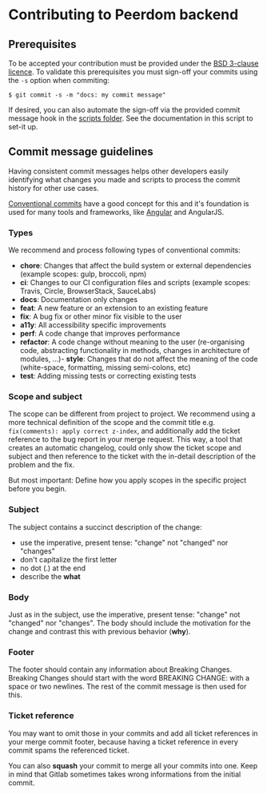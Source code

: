 # Contributing to Peerdom backend

## Prerequisites

To be accepted your contribution must be provided under the [BSD 3-clause
licence](https://en.wikipedia.org/wiki/BSD_licenses#3-clause_license_(%22BSD_License_2.0%22,_%22Revised_BSD_License%22,_%22New_BSD_License%22,_or_%22Modified_BSD_License%22)).
To validate this prerequisites you must sign-off your commits using the `-s`
option when commiting:

```
$ git commit -s -m "docs: my commit message"
```

If desired, you can also automate the sign-off via the provided commit message
hook in the [scripts folder](scripts/git-hook-commit-msg). See the
documentation in this script to set-it up.

## Commit message guidelines

Having consistent commit messages helps other developers easily identifying what changes you made and scripts to process the commit history for other use cases.

[Conventional commits](https://conventionalcommits.org) have a good concept for this and it's foundation is used for many tools and frameworks, like [Angular](https://github.com/angular/angular/blob/master/CONTRIBUTING.md#-commit-message-guidelines) and AngularJS.

### Types

We recommend and process following types of conventional commits:

- **chore**: Changes that affect the build system or external dependencies (example scopes: gulp, broccoli, npm)
- **ci**: Changes to our CI configuration files and scripts (example scopes: Travis, Circle, BrowserStack, SauceLabs)
- **docs**: Documentation only changes
- **feat**: A new feature or an extension to an existing feature
- **fix**: A bug fix or other minor fix visible to the user
- **a11y**: All accessibility specific improvements
- **perf**: A code change that improves performance
- **refactor**: A code change without meaning to the user (re-organising code, abstracting functionality in methods, changes in architecture of modules, ...)- **style**: Changes that do not affect the meaning of the code (white-space, formatting, missing semi-colons, etc)
- **test**: Adding missing tests or correcting existing tests

### Scope and subject

The scope can be different from project to project. We recommend using a more technical definition of the scope and the commit title e.g. `fix(comments): apply correct z-index`, and additionally add the ticket reference to the bug report in your merge request. This way, a tool that creates an automatic changelog, could only show the ticket scope and subject and then reference to the ticket with the in-detail description of the problem and the fix.

But most important: Define how you apply scopes in the specific project before you begin. 

### Subject
The subject contains a succinct description of the change:
* use the imperative, present tense: "change" not "changed" nor "changes"
* don't capitalize the first letter
* no dot (.) at the end
* describe the **what**

### Body
Just as in the subject, use the imperative, present tense: "change" not "changed" nor "changes". The body should include the motivation for the change and contrast this with previous behavior (**why**).

### Footer
The footer should contain any information about Breaking Changes.
Breaking Changes should start with the word BREAKING CHANGE: with a space or two newlines. The rest of the commit message is then used for this.

### Ticket reference

You may want to omit those in your commits and add all ticket references in your merge commit footer, because having a ticket reference in every commit spams the referenced ticket. 

You can also **squash** your commit to merge all your commits into one. Keep in mind that Gitlab sometimes takes wrong informations from the initial commit.
